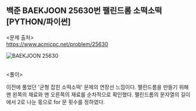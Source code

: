 ## 백준 BAEKJOON 25630번 팰린드롬 소떡소떡 [PYTHON/파이썬]

<문제 출처><br>
https://www.acmicpc.net/problem/25630

![BAEKJOON 25630](https://blog.kakaocdn.net/dn/buNeoK/btrNwjFmFxf/rbfNUI3AocdkpvywiZTBj0/img.png)

<br>
<풀이><br>

이전에 풀었던 '균형 잡힌 소떡소떡' 문제의 연장선 느낌이다.
팰린드롬을 만들기 위해 맨 왼쪽의 재료와 맨 오른쪽의 재료를 순차적으로 확인했다.
팰린드롬의 문자열의 길이에서 2로 나눈 몫으로 for 문 횟수를 정하였다.
